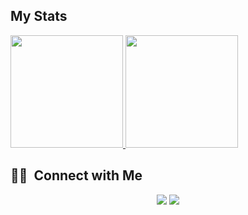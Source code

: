 ## My Stats
<p>
<a href="https://abu.dzakiyyah.com">
  <img height="180em" src="https://github-readme-stats.vercel.app/api?username=cyberzilla&show_icons=true&theme=radical" />
  <img height="180em" src="https://github-readme-stats-eight-theta.vercel.app/api/top-langs/?username=cyberzilla&theme=radical&layout=compact&exclude_lang=java+r" />
</a>
</p>


##  🤝🏻 &nbsp;Connect with Me

<p align="center">
<a href="https://dzakiyyah.com"><img src="https://img.shields.io/badge/-cameronthompson.io-3423A6?style=flat-square&logo=Google-Chrome&logoColor=white"/></a>
<a href="mailto:cyberzilla@ymail.com"><img src="https://img.shields.io/badge/-camthomp96@gamil.com-D14836?style=flat-square&logo=Gmail&logoColor=white"/></a>

